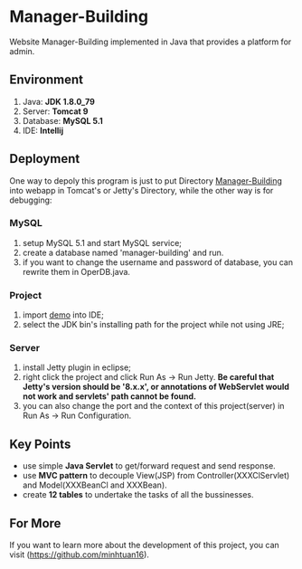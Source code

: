 # Manager-Building
Website Manager-Building implemented in Java that provides a platform for admin.<br>

## Environment
1. Java: __JDK 1.8.0_79__
2. Server: __Tomcat 9__
3. Database: __MySQL 5.1__
4. IDE: __Intellij__

## Deployment
One way to depoly this program is just to put Directory [Manager-Building](https://github.com/minhtuan16/Manager-Building) into webapp in Tomcat's or Jetty's Directory, while the other way is for debugging:
### MySQL
1. setup MySQL 5.1 and start MySQL service;
2. create a database named 'manager-building' and run.
3. if you want to change the username and password of database, you can rewrite them in OperDB.java.

### Project
1. import [demo](https://github.com/minhtuan16/Manager-Building) into IDE;
2. select the JDK bin's installing path for the project while not using JRE;

### Server
1. install Jetty plugin in eclipse;
2. right click the project and click Run As -> Run Jetty. __Be careful that Jetty's version should be '8.x.x', or annotations of WebServlet would not work and servlets' path cannot be found.__
3. you can also change the port and the context of this project(server) in Run As -> Run Configuration.

## Key Points
* use simple __Java Servlet__ to get/forward request and send response.
* use __MVC pattern__ to decouple View(JSP) from Controller(XXXClServlet) and Model(XXXBeanCl and XXXBean).
* create __12 tables__ to undertake the tasks of all the bussinesses.

## For More
If you want to learn more about the development of this project, you can visit (https://github.com/minhtuan16).
